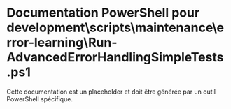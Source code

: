 # Documentation PowerShell pour development\scripts\maintenance\error-learning\Run-AdvancedErrorHandlingSimpleTests.ps1

Cette documentation est un placeholder et doit être générée par un outil PowerShell spécifique.
